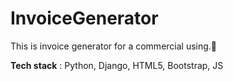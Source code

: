 # InvoiceGenerator
This is invoice generator for a commercial using.💸 <br>

**Tech stack** : Python, Django, HTML5, Bootstrap, JS 
